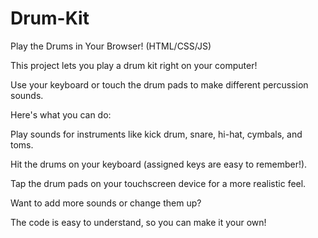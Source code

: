# Drum-Kit
Play the Drums in Your Browser! (HTML/CSS/JS)

This project lets you play a drum kit right on your computer!    

Use your keyboard or touch the drum pads to make different percussion sounds.


Here's what you can do:

Play sounds for instruments like kick drum, snare, hi-hat, cymbals, and toms.

Hit the drums on your keyboard (assigned keys are easy to remember!).

Tap the drum pads on your touchscreen device for a more realistic feel.


Want to add more sounds or change them up?  

The code is easy to understand, so you can make it your own!
